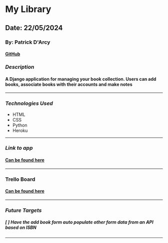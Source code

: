 # My Library

## Date: 22/05/2024

### By: Patrick D'Arcy

#### [GitHub](https://github.com/rela7e) 

### **_Description_**

#### A Django application for managing your book collection. Users can add books, associate books with their accounts and make notes 

---

### **_Technologies Used_**

 - HTML
 - CSS
 - Python
 - Heroku


___

### **_Link to app_**

#### [Can be found here](https://mysillylibraryapp-321c05863a36.herokuapp.com/home/)

___

### Trello Board

#### [Can be found here](https://trello.com/b/UIeuJNIn/my-library)
___

### **_Future Targets_**

##### [ ] Have the add book form auto populate other form data from an API based on ISBN

___